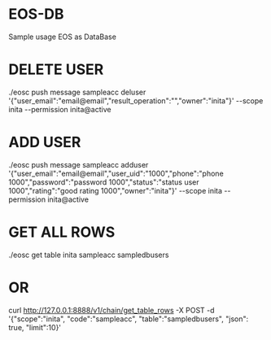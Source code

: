 # EOS-DB
Sample usage EOS as DataBase


# DELETE USER

./eosc push message sampleacc deluser '{"user_email":"email@email","result_operation":"","owner":"inita"}' --scope inita --permission inita@active


# ADD USER

./eosc push message sampleacc adduser '{"user_email":"email@email","user_uid":"1000","phone":"phone 1000","password":"password 1000","status":"status user 1000","rating":"good rating 1000","owner":"inita"}' --scope inita --permission inita@active

# GET ALL ROWS

./eosc get table inita sampleacc sampledbusers

# OR

curl http://127.0.0.1:8888/v1/chain/get_table_rows -X POST -d '{"scope":"inita", "code":"sampleacc", "table":"sampledbusers", "json": true, "limit":10}'
